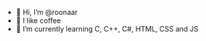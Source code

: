 - 👋 Hi, I’m @roonaar
- 👀 I like coffee
- 🌱 I’m currently learning C, C++, C#, HTML, CSS and JS

<!---
roonaar/roonaar is a ✨ special ✨ repository because its `README.md` (this file) appears on your GitHub profile.
You can click the Preview link to take a look at your changes.
--->
